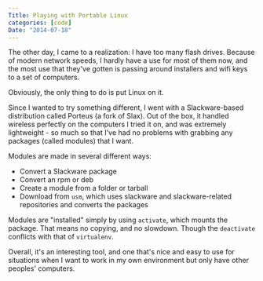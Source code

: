 ```yaml
---
Title: Playing with Portable Linux
categories: [code]
Date: "2014-07-18"
---
```


The other day, I came to a realization: I have too many flash drives.
Because of modern network speeds, I hardly have a use for most of them now, and the most use that they've gotten is passing around installers and wifi keys to a set of computers.

Obviously, the only thing to do is put Linux on it.

Since I wanted to try something different, I went with a Slackware-based distribution called Porteus (a fork of Slax). Out of the box, it handled wireless perfectly on the computers I tried it on, and was extremely lightweight - so much so that I've had no problems with grabbing any packages (called modules) that I want.

Modules are made in several different ways:

- Convert a Slackware package
- Convert an rpm or deb
- Create a module from a folder or tarball
- Download from `usm`, which uses slackware and slackware-related repositories and converts the packages

Modules are "installed" simply by using `activate`, which mounts the package. That means no copying, and no slowdown. Though the `deactivate` conflicts with that of `virtualenv`.

Overall, it's an interesting tool, and one that's nice and easy to use for situations when I want to work in my own environment but only have other peoples' computers.
